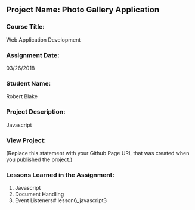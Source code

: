 ## Project Name:  Photo Gallery Application

### Course Title:
Web Application Development

### Assignment Date:  
03/26/2018

### Student Name:  
Robert Blake

### Project Description:
Javascript

### View Project:
(Replace this statement with your Github Page URL that was created when you 
 published the project.)

### Lessons Learned in the Assignment:
1. Javascript
2. Document Handling
3. Event Listeners# lesson6_javascript3
